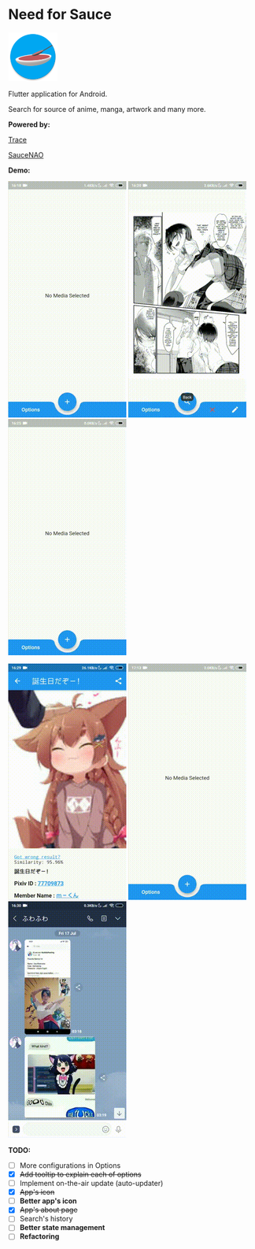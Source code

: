 # Need for Sauce

<img src="assets/app_icon_circle.png" alt="Need for Sauce Icon" width="100"/>

Flutter application for Android.

Search for source of anime, manga, artwork and many more.

**Powered by:**

[Trace](https://trace.moe/)

[SauceNAO](https://saucenao.com/)


**Demo:**

![demo1](assets/demo_1.gif)
![demo3](assets/demo_3.gif)
![demo4](assets/demo_4.gif)

![demo5](assets/demo_5.gif)
![demo6](assets/demo_6.gif)
![demo7](assets/demo_7.gif)


**TODO:**

* [ ] More configurations in Options
* [x] ~~Add tooltip to explain each of options~~
* [ ] Implement on-the-air update (auto-updater)
* [x] ~~App's icon~~
* [ ] **Better app's icon**
* [x] ~~App's about page~~
* [ ] Search's history
* [ ] **Better state management**
* [ ] **Refactoring**
